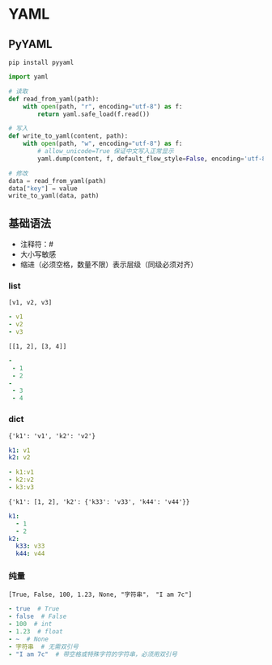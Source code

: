 # YAML

## PyYAML

`pip install pyyaml`

```python
import yaml

# 读取
def read_from_yaml(path):
    with open(path, "r", encoding="utf-8") as f:
        return yaml.safe_load(f.read())

# 写入
def write_to_yaml(content, path):
    with open(path, "w", encoding="utf-8") as f:
        # allow_unicode=True 保证中文写入正常显示
        yaml.dump(content, f, default_flow_style=False, encoding='utf-8', allow_unicode=True)

# 修改
data = read_from_yaml(path)
data["key"] = value
write_to_yaml(data, path)
```

## 基础语法

- 注释符：#
- 大小写敏感
- 缩进（必须空格，数量不限）表示层级（同级必须对齐）

### list

`[v1, v2, v3]`

```yaml
- v1
- v2
- v3
```

`[[1, 2], [3, 4]]`

```yaml
-
 - 1
 - 2
-
 - 3
 - 4
```

### dict

`{'k1': 'v1', 'k2': 'v2'}`

```yaml
k1: v1
k2: v2
```

```yaml
- k1:v1
- k2:v2
- k3:v3
```

`{'k1': [1, 2], 'k2': {'k33': 'v33', 'k44': 'v44'}}`

```yaml
k1:
  - 1
  - 2
k2:
  k33: v33
  k44: v44
```

### 纯量


`[True, False, 100, 1.23, None, "字符串"， "I am 7c"]`

```yaml
- true  # True
- false  # False
- 100  # int
- 1.23  # float
- ~  # None
- 字符串  # 无需双引号
- "I am 7c"  # 带空格或特殊字符的字符串，必须用双引号
```

